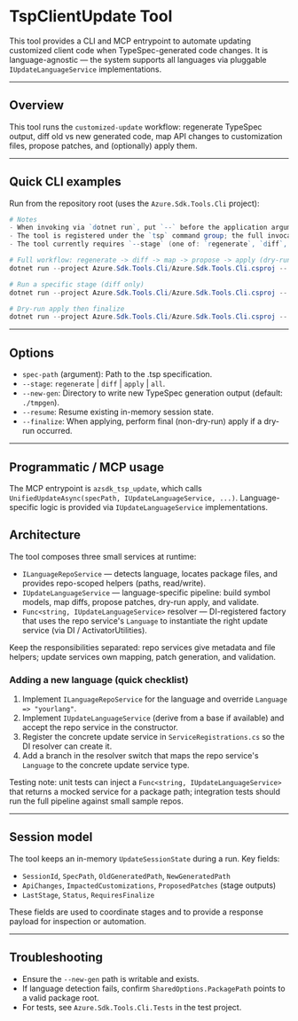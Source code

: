 # TspClientUpdate Tool

This tool provides a CLI and MCP entrypoint to automate updating customized client code when TypeSpec-generated code changes. It is language-agnostic — the system supports all languages via pluggable `IUpdateLanguageService` implementations.

---

## Overview

This tool runs the `customized-update` workflow: regenerate TypeSpec output, diff old vs new generated code, map API changes to customization files, propose patches, and (optionally) apply them.

---

## Quick CLI examples

Run from the repository root (uses the `Azure.Sdk.Tools.Cli` project):

```powershell
# Notes
- When invoking via `dotnet run`, put `--` before the application arguments so they are forwarded to the app.
- The tool is registered under the `tsp` command group; the full invocation is `tsp customized-update`.
- The tool currently requires `--stage` (one of: `regenerate`, `diff`, `apply`, `all`).

# Full workflow: regenerate -> diff -> map -> propose -> apply (dry-run)
dotnet run --project Azure.Sdk.Tools.Cli/Azure.Sdk.Tools.Cli.csproj -- tsp customized-update path/to/spec.tsp --stage all --package-path ./sdk/yourpkg --new-gen ./tmpgen

# Run a specific stage (diff only)
dotnet run --project Azure.Sdk.Tools.Cli/Azure.Sdk.Tools.Cli.csproj -- tsp customized-update path/to/spec.tsp --stage diff --package-path ./sdk/yourpkg --new-gen ./tmpgen

# Dry-run apply then finalize
dotnet run --project Azure.Sdk.Tools.Cli/Azure.Sdk.Tools.Cli.csproj -- tsp customized-update path/to/spec.tsp --stage apply --package-path ./sdk/yourpkg --new-gen ./tmpgen --finalize
```

---

## Options

- `spec-path` (argument): Path to the .tsp specification.
- `--stage`: `regenerate` | `diff` | `apply` | `all`.
- `--new-gen`: Directory to write new TypeSpec generation output (default: `./tmpgen`).
- `--resume`: Resume existing in-memory session state.
- `--finalize`: When applying, perform final (non-dry-run) apply if a dry-run occurred.

---

## Programmatic / MCP usage

The MCP entrypoint is `azsdk_tsp_update`, which calls `UnifiedUpdateAsync(specPath, IUpdateLanguageService, ...)`. Language-specific logic is provided via `IUpdateLanguageService` implementations.

## Architecture

The tool composes three small services at runtime:

- `ILanguageRepoService` — detects language, locates package files, and provides repo-scoped helpers (paths, read/write).
- `IUpdateLanguageService` — language-specific pipeline: build symbol models, map diffs, propose patches, dry-run apply, and validate.
- `Func<string, IUpdateLanguageService>` resolver — DI-registered factory that uses the repo service's `Language` to instantiate the right update service (via DI / ActivatorUtilities).

Keep the responsibilities separated: repo services give metadata and file helpers; update services own mapping, patch generation, and validation.

### Adding a new language (quick checklist)

1. Implement `ILanguageRepoService` for the language and override `Language => "yourlang"`.
2. Implement `IUpdateLanguageService` (derive from a base if available) and accept the repo service in the constructor.
3. Register the concrete update service in `ServiceRegistrations.cs` so the DI resolver can create it.
4. Add a branch in the resolver switch that maps the repo service's `Language` to the concrete update service type.

Testing note: unit tests can inject a `Func<string, IUpdateLanguageService>` that returns a mocked service for a package path; integration tests should run the full pipeline against small sample repos.

---

## Session model

The tool keeps an in-memory `UpdateSessionState` during a run. Key fields:

- `SessionId`, `SpecPath`, `OldGeneratedPath`, `NewGeneratedPath`
- `ApiChanges`, `ImpactedCustomizations`, `ProposedPatches` (stage outputs)
- `LastStage`, `Status`, `RequiresFinalize`

These fields are used to coordinate stages and to provide a response payload for inspection or automation.

---

## Troubleshooting

- Ensure the `--new-gen` path is writable and exists.
- If language detection fails, confirm `SharedOptions.PackagePath` points to a valid package root.
- For tests, see `Azure.Sdk.Tools.Cli.Tests` in the test project.
